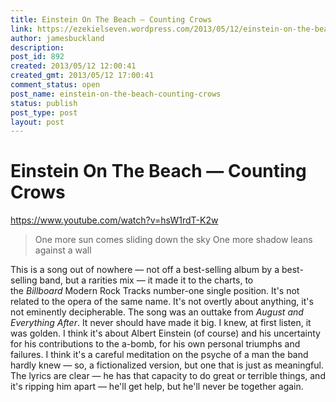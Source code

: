 ```yaml
---
title: Einstein On The Beach — Counting Crows
link: https://ezekielseven.wordpress.com/2013/05/12/einstein-on-the-beach-counting-crows/
author: jamesbuckland
description: 
post_id: 892
created: 2013/05/12 12:00:41
created_gmt: 2013/05/12 17:00:41
comment_status: open
post_name: einstein-on-the-beach-counting-crows
status: publish
post_type: post
layout: post
---
```


# Einstein On The Beach — Counting Crows

https://www.youtube.com/watch?v=hsW1rdT-K2w 

> One more sun comes sliding down the sky One more shadow leans against a wall

This is a song out of nowhere — not off a best-selling album by a best-selling band, but a rarities mix — it made it to the charts, to the _Billboard_ Modern Rock Tracks number-one single position. It's not related to the opera of the same name. It's not overtly about anything, it's not eminently decipherable. The song was an outtake from _August and Everything After_. It never should have made it big. I knew, at first listen, it was golden. I think it's about Albert Einstein (of course) and his uncertainty for his contributions to the a-bomb, for his own personal triumphs and failures. I think it's a careful meditation on the psyche of a man the band hardly knew — so, a fictionalized version, but one that is just as meaningful. The lyrics are clear — he has that capacity to do great or terrible things, and it's ripping him apart — he'll get help, but he'll never be together again.